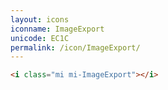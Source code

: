 ```yaml
---
layout: icons
iconname: ImageExport
unicode: EC1C
permalink: /icon/ImageExport/
---
```


``` html
<i class="mi mi-ImageExport"></i>
```
